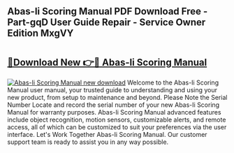 ## Abas-Ii Scoring Manual PDF Download Free - Part-gqD User Guide Repair - Service Owner Edition MxgVY

# <h2><a href="http://bc39097.oget.top/?id=Abas-Ii+Scoring+Manual">🔗Download New 👉🔴 Abas-Ii Scoring Manual</a></h2>

[![Abas-Ii Scoring Manual new download](https://i.imgur.com/5g1atiW.png)](http://bc39097.oget.top/?id=Abas-Ii+Scoring+Manual)
Welcome to the Abas-Ii Scoring Manual user manual, your trusted guide to understanding and using your new product, from setup to maintenance and beyond. Please Note the Serial Number Locate and record the serial number of your new Abas-Ii Scoring Manual for warranty purposes. Abas-Ii Scoring Manual advanced features include object recognition, motion sensors, customizable alerts, and remote access, all of which can be customized to suit your preferences via the user interface. Let's Work Together Abas-Ii Scoring Manual. Our customer support team is ready to assist you in any way possible.
